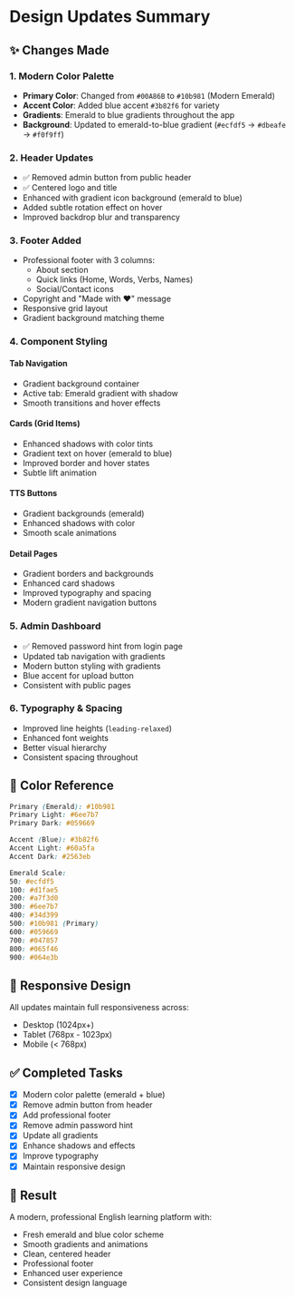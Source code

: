 # Design Updates Summary

## ✨ Changes Made

### 1. **Modern Color Palette**
- **Primary Color**: Changed from `#00A86B` to `#10b981` (Modern Emerald)
- **Accent Color**: Added blue accent `#3b82f6` for variety
- **Gradients**: Emerald to blue gradients throughout the app
- **Background**: Updated to emerald-to-blue gradient (`#ecfdf5` → `#dbeafe` → `#f0f9ff`)

### 2. **Header Updates**
- ✅ Removed admin button from public header
- ✅ Centered logo and title
- Enhanced with gradient icon background (emerald to blue)
- Added subtle rotation effect on hover
- Improved backdrop blur and transparency

### 3. **Footer Added**
- Professional footer with 3 columns:
  - About section
  - Quick links (Home, Words, Verbs, Names)
  - Social/Contact icons
- Copyright and "Made with ❤️" message
- Responsive grid layout
- Gradient background matching theme

### 4. **Component Styling**

#### Tab Navigation
- Gradient background container
- Active tab: Emerald gradient with shadow
- Smooth transitions and hover effects

#### Cards (Grid Items)
- Enhanced shadows with color tints
- Gradient text on hover (emerald to blue)
- Improved border and hover states
- Subtle lift animation

#### TTS Buttons
- Gradient backgrounds (emerald)
- Enhanced shadows with color
- Smooth scale animations

#### Detail Pages
- Gradient borders and backgrounds
- Enhanced card shadows
- Improved typography and spacing
- Modern gradient navigation buttons

### 5. **Admin Dashboard**
- ✅ Removed password hint from login page
- Updated tab navigation with gradients
- Modern button styling with gradients
- Blue accent for upload button
- Consistent with public pages

### 6. **Typography & Spacing**
- Improved line heights (`leading-relaxed`)
- Enhanced font weights
- Better visual hierarchy
- Consistent spacing throughout

## 🎨 Color Reference

```css
Primary (Emerald): #10b981
Primary Light: #6ee7b7
Primary Dark: #059669

Accent (Blue): #3b82f6
Accent Light: #60a5fa
Accent Dark: #2563eb

Emerald Scale:
50: #ecfdf5
100: #d1fae5
200: #a7f3d0
300: #6ee7b7
400: #34d399
500: #10b981 (Primary)
600: #059669
700: #047857
800: #065f46
900: #064e3b
```

## 📱 Responsive Design
All updates maintain full responsiveness across:
- Desktop (1024px+)
- Tablet (768px - 1023px)
- Mobile (< 768px)

## ✅ Completed Tasks
- [x] Modern color palette (emerald + blue)
- [x] Remove admin button from header
- [x] Add professional footer
- [x] Remove admin password hint
- [x] Update all gradients
- [x] Enhance shadows and effects
- [x] Improve typography
- [x] Maintain responsive design

## 🚀 Result
A modern, professional English learning platform with:
- Fresh emerald and blue color scheme
- Smooth gradients and animations
- Clean, centered header
- Professional footer
- Enhanced user experience
- Consistent design language

